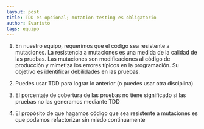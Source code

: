 ```yaml
---
layout: post
title: TDD es opcional; mutation testing es obligatorio
author: Evaristo
tags: equipo
---
```


1. En nuestro equipo, requerimos que el código sea resistente a mutaciones. La resistencia a
   mutaciones es una medida de la calidad de las pruebas. Las mutaciones son modificaciones al
   código de producción y mimetiza los errores típicos en la programación. Su objetivo es
   identificar debilidades en las pruebas.

1. Puedes usar TDD para lograr lo anterior (o puedes usar otra disciplina)
1. El porcentaje de cobertura de las pruebas no tiene significado si las pruebas no las generamos
   mediante TDD
1. El propósito de que hagamos código que sea resistente a mutaciones es que podamos refactorizar
   sin miedo continuamente
